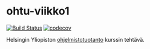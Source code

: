 # ohtu-viikko1


[![Build Status](https://travis-ci.org/rovaniemi/ohtu-viikko1.svg?branch=master)](https://travis-ci.org/rovaniemi/ohtu-viikko1)
[![codecov](https://codecov.io/gh/rovaniemi/ohtu-viikko1/branch/master/graph/badge.svg)](https://codecov.io/gh/rovaniemi/ohtu-viikko1)

Helsingin Yliopiston [ohjelmistotuotanto](https://github.com/mluukkai/ohjelmistotuotanto2017) kurssin tehtävä.
